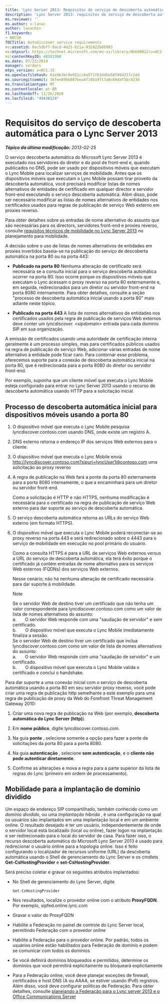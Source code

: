 ```yaml
---
title: 'Lync Server 2013: Requisitos do serviço de descoberta automática'
description: 'Lync Server 2013: requisitos do serviço de descoberta automática.'
ms.reviewer: ''
ms.author: v-lanac
author: lanachin
f1.keywords:
- NOCSH
TOCTitle: Autodiscover service requirements
ms:assetid: 0ac5dbf7-9acd-4d25-b21a-932022b8b983
ms:mtpsurl: https://technet.microsoft.com/en-us/library/Hh690012(v=OCS.15)
ms:contentKeyID: 48183368
ms.date: 07/23/2014
manager: serdars
mtps_version: v=OCS.15
ms.openlocfilehash: 61e963bc9e921cc0a571f63d4be50f09d237c2dd
ms.sourcegitcommit: 36fee89bb887bea4f18b19f17a8c69daf5bc423d
ms.translationtype: MT
ms.contentlocale: pt-BR
ms.lasthandoff: 11/26/2020
ms.locfileid: "49438124"
---
```

# <a name="autodiscover-service-requirements-for-lync-server-2013"></a>Requisitos do serviço de descoberta automática para o Lync Server 2013

<div data-xmlns="http://www.w3.org/1999/xhtml">

<div class="topic" data-xmlns="http://www.w3.org/1999/xhtml" data-msxsl="urn:schemas-microsoft-com:xslt" data-cs="https://msdn.microsoft.com/">

<div data-asp="https://msdn2.microsoft.com/asp">



</div>

<div id="mainSection">

<div id="mainBody">

<span> </span>

_**Tópico da última modificação:** 2013-02-25_

O serviço descoberta automática do Microsoft Lync Server 2013 é executado nos servidores do diretor e do pool de front-end e, quando publicados no DNS, pode ser usado por dispositivos móveis que executam o Lync Mobile para localizar serviços de mobilidade. Antes que os dispositivos móveis que executam o Lync Mobile possam tirar proveito da descoberta automática, você precisará modificar listas de nomes alternativos de entidades de certificado em qualquer director e servidor front-end executando o serviço descoberta automática. Além disso, pode ser necessário modificar as listas de nomes alternativos de entidades nos certificados usados para regras de publicação de serviço Web externo em proxies reverso.

Para obter detalhes sobre as entradas de nome alternativo do assunto que são necessárias para os directors, servidores front-end e proxies reverso, consulte [requisitos técnicos de mobilidade no Lync Server 2013](lync-server-2013-technical-requirements-for-mobility.md) no planejamento para mobilidade.

A decisão sobre o uso de listas de nomes alternativos de entidades em proxies invertidos baseia-se na publicação do serviço de descoberta automática na porta 80 ou na porta 443:

  - **Publicado na porta 80**   Nenhuma alteração de certificado será necessária se a consulta inicial para o serviço descoberta automática ocorrer na porta 80. Isso ocorre porque os dispositivos móveis que executam o Lync acessam o proxy reverso na porta 80 externamente e, em seguida, redirecionados para um diretor ou servidor front-end na porta 8080 internamente. Para obter detalhes, consulte a seção "processo de descoberta automática inicial usando a porta 80" mais adiante neste tópico.

  - **Publicado na porta 443**   A lista de nomes alternativos de entidades nos certificados usados pela regra de publicação de serviços Web externos deve conter um *lyncdiscover. \<sipdomain\>* entrada para cada domínio SIP em sua organização.

A emissão de certificados usando uma autoridade de certificação interna geralmente é um processo simples, mas para certificados públicos usados na regra de publicação do serviço Web, adicionar várias entradas de nome alternativo à entidade pode ficar caro. Para contornar esse problema, oferecemos suporte para a conexão de descoberta automática inicial na porta 80, que é redirecionada para a porta 8080 do diretor ou servidor front-end.

Por exemplo, suponha que um cliente móvel que executa o Lync Mobile esteja configurado para entrar no Lync Server 2013 usando o recurso de descoberta automática usando HTTP para a solicitação inicial.

<div>

## <a name="initial-autodiscover-process-for-mobile-devices-using-port-80"></a>Processo de descoberta automática inicial para dispositivos móveis usando a porta 80

1.  O dispositivo móvel que executa o Lync Mobile pesquisa lyncdiscover.contoso.com usando DNS, onde existe um registro A.

2.  DNS externo retorna o endereço IP dos serviços Web externos para o cliente.

3.  O dispositivo móvel que executa o Lync Mobile envia http://lyncdiscover.contoso.com?sipuri=lyncUser1@contoso.com uma solicitação ao proxy reverso

4.  A regra de publicação na Web fará a ponte da porta 80 externamente para a porta 8080 internamente, o que a encaminhará para um diretor ou servidor front-end.
    
    Como a solicitação é HTTP e não HTTPS, nenhuma modificação é necessária para o certificado na regra de publicação de serviço Web externo para dar suporte ao serviço de descoberta automática.

5.  O serviço descoberta automática retorna as URLs do serviço Web externo (em formato HTTPS).

6.  O dispositivo móvel que executa o Lync Mobile poderá reconectar-se ao proxy reverso na porta 443 e será redirecionado sobre o 4443 para o serviço de mobilidade em execução no pool primário do usuário.
    
    Como a consulta HTTPS é para a URL de serviços Web externos versus a URL do serviço de descoberta automática, ela terá êxito porque o certificado já contém entradas de nome alternativo para os serviços Web externos (FQDNs) dos serviços Web externos.
    
    Nesse cenário, não há nenhuma alteração de certificado necessária para dar suporte à mobilidade.
    
    <div>
    

    > [!NOTE]  
    > Se o servidor Web de destino tiver um certificado que não tenha um valor correspondente para lyncdiscover.contoso.com como um valor de lista de nomes alternativos do assunto:<BR>a. &nbsp; &nbsp; &nbsp; O servidor Web responde com uma "saudação de servidor" e sem certificado.<BR>b. &nbsp; &nbsp; &nbsp; O dispositivo móvel que executa o Lync Mobile imediatamente finaliza a sessão.<BR>Se o servidor Web de destino tiver um certificado que inclua lyncdiscover.contoso.com como um valor de lista de nomes alternativos do assunto:<BR>a. &nbsp; &nbsp; &nbsp; O servidor Web responde com uma "saudação de servidor" e um certificado.<BR>b. &nbsp; &nbsp; &nbsp; O dispositivo móvel que executa o Lync Mobile valida o certificado e conclui o handshake.

    
    </div>

Para dar suporte a uma conexão inicial com o serviço de descoberta automática usando a porta 80 em seu servidor proxy reverso, você pode criar uma regra de publicação http semelhante a este exemplo para uma regra de publicação de proxy da Web do Forefront Threat Management Gateway 2010:

1.  Criar uma nova regra de publicação na Web (por exemplo, **descoberta automática do Lync Server (http)**).

2.  Em **nome público**, digite lyncdiscover.contoso.com.

3.  Na guia **ponte** , selecione somente a opção para fazer a ponte de solicitações da porta 80 para a porta 8080.

4.  Na guia **autenticação** , selecione **sem autenticação**, e o **cliente não pode autenticar diretamente**.

5.  Confirme as alterações e mova a regra para a parte superior da lista de regras do Lync (primeiro em ordem de processamento).

</div>

<div>

## <a name="mobility-for-the-split-domain-deployment"></a>Mobilidade para a implantação de domínio dividido

Um espaço de endereço SIP compartilhado, também conhecido como um *domínio dividido*, ou uma *implantação híbrida* , é uma configuração na qual os usuários são implantados em uma implantação local e em um ambiente online. O resultado desejado é ter um usuário, independentemente de onde o servidor local está localizado (local ou online), fazer logon na implantação e ser redirecionado para o local do servidor de casa. Para fazer isso, o recurso descoberta automática do Microsoft Lync Server 2013 é usado para redirecionar o usuário online para a topologia online. Isso é feito configurando o localizador de recursos uniforme (URL) da descoberta automática usando o Shell de gerenciamento do Lync Server e os cmdlets **Get-CsHostingProvider** e **set-CsHostingProvider**.

Será preciso coletar e gravar os seguintes atributos implantados:

  - No Shell de gerenciamento do Lync Server, digite
    
        Get-CsHostingProvider

  - Nos resultados, localize o provedor online com o atributo **ProxyFQDN**. Por exemplo, sipfed.online.lync.com

  - Gravar o valor do ProxyFQDN

  - Habilite a Federação no painel de controle do Lync Server local, permitindo Federação com o provedor online

  - Habilite a Federação para o provedor online. Por padrão, todos os usuários online estão habilitados para Federação de domínio e podem se comunicar com todos os domínios

  - Se você definirá domínios bloqueados e permitidos, determine os domínios que você permitirá explicitamente ou bloqueará explicitamente

  - Para a Federação online, você deve planejar exceções de firewall, certificados e host DNS (A ou AAAA, se estiver usando IPv6) registros. Além disso, você deve configurar políticas de Federação. Para obter detalhes, consulte [planejando a Federação para o Lync server 2013 e o Office Communications Server](lync-server-2013-planning-for-lync-server-and-office-communications-server-federation.md)

</div>

</div>

<span> </span>

</div>

</div>

</div>

